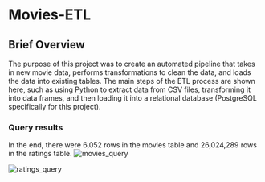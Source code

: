 # Movies-ETL

## Brief Overview
The purpose of this project was to create an automated pipeline that takes in new movie data, performs transformations to clean the data, and loads the data into existing tables. The main steps of the ETL process are shown here, such as using Python to extract data from CSV files, transforming it into data frames, and then loading it into a relational database (PostgreSQL specifically for this project).

### Query results
In the end, there were 6,052 rows in the movies table and 26,024,289 rows in the ratings table.
![movies_query](https://user-images.githubusercontent.com/106292020/179400956-a4d5a2a3-5124-49ac-9133-fb184947f0bf.PNG)

![ratings_query](https://user-images.githubusercontent.com/106292020/179400959-69e1dcd1-4817-4688-b9c7-c245a3789409.PNG)

